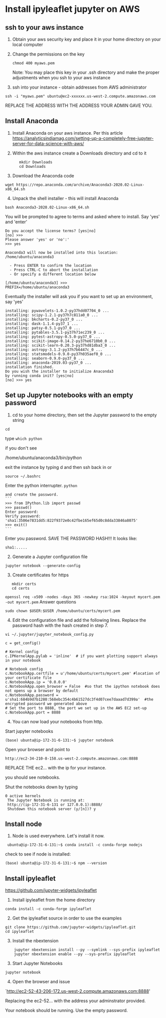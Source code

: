 # Install ipyleaflet jupyter  on AWS

## ssh to your  aws instance

1.  Obtain your aws security key and place it in your home directory on your local computer
2.  Change the permissions on the key
    
    `chmod 400 myaws.pem`
    
    Note:  You may place this key in your .ssh directory and make the proper adjustments when
    you ssh to your aws instance

3.  ssh into your instance - obtain addresses from AWS administrator

`ssh -i "myaws.pem" ubuntu@ec2-xxxxxx.us-west-2.compute.amazonaws.com`

REPLACE THE ADDRESS WITH THE ADDRESS YOUR ADMIN GAVE YOU.

## Install Anaconda
1.  Install Anaconda on your aws instance.
    Per this article
    https://analyticsindiamag.com/setting-up-a-completely-free-jupyter-server-for-data-science-with-aws/

2.  Within the aws instance create a Downloads directory and cd to it

     ```
        mkdir Downloads
        cd Downloads
    ```
     
3.  Download the Anaconda code

`wget https://repo.anaconda.com/archive/Anaconda3-2020.02-Linux-x86_64.sh`

4.  Unpack the shell installer - this will install Anaconda


`bash Anaconda3-2020.02-Linux-x86_64.sh`   

You will be prompted to agree to terms and asked where to install.  Say 'yes' and 'enter'


```
Do you accept the license terms? [yes|no]
[no] >>> 
Please answer 'yes' or 'no':'
>>> yes

Anaconda3 will now be installed into this location:
/home/ubuntu/anaconda3

  - Press ENTER to confirm the location
  - Press CTRL-C to abort the installation
  - Or specify a different location below

[/home/ubuntu/anaconda3] >>> 
PREFIX=/home/ubuntu/anaconda3

```

Eventually the installer will ask you if you want to set up an environment,  say 'yes'

```$xslt
installing: pywavelets-1.0.2-py37hdd07704_0 ...
installing: scipy-1.2.1-py37h7c811a0_0 ...
installing: bkcharts-0.2-py37_0 ...
installing: dask-1.1.4-py37_1 ...
installing: patsy-0.5.1-py37_0 ...
installing: pytables-3.5.1-py37h71ec239_0 ...
installing: pytest-astropy-0.5.0-py37_0 ...
installing: scikit-image-0.14.2-py37he6710b0_0 ...
installing: scikit-learn-0.20.3-py37hd81dba3_0 ...
installing: astropy-3.1.2-py37h7b6447c_0 ...
installing: statsmodels-0.9.0-py37h035aef0_0 ...
installing: seaborn-0.9.0-py37_0 ...
installing: anaconda-2019.03-py37_0 ...
installation finished.
Do you wish the installer to initialize Anaconda3
by running conda init? [yes|no]
[no] >>> yes
```



## Set up Jupyter notebooks with an empty password

1.    cd to your home directory, then set the Jupyter password to the empty string

   `cd`
   
   type `which python`
   
   if you don't see 
   
   /home/ubuntu/anaconda3/bin/python
   
   exit the instance by typing <cntl>d and then ssh back in  or 
   
   `source ~/.bashrc`
      
  
   Enter the python interrupter.
   `python`
    
    and create the password.
    ```
    >>> from IPython.lib import passwd
    >>> passwd()
    Enter password: 
    Verify password: 
    'sha1:3506e7831dd5:822f9372e0c42fbe165ef65d0c8dda33846a8075'
    >>> exit()
    ```
    
   
  
Enter you password. 
SAVE THE PASSWORD HASH!!!  It looks like:

`sha1:.....`

2.  Generate a Jupyter configuration file

`jupyter notebook --generate-config`

3. Create certificates for https
```aidl
   mkdir certs   
   cd certs
```   
`openssl req -x509 -nodes -days 365 -newkey rsa:1024 -keyout mycert.pem -out mycert.pem`
   Answer questions
   
 `sudo chown $USER:$USER /home/ubuntu/certs/mycert.pem`  

4.  Edit the configuration file and add the following lines.  Replace the password hash with
the hash created in step 7.

`vi ~/.jupyter/jupyter_notebook_config.py`

```
c = get_config()

# Kernel config
c.IPKernelApp.pylab = 'inline'  # if you want plotting support always in your notebook

# Notebook config
c.NotebookApp.certfile = u'/home/ubuntu/certs/mycert.pem' #location of your certificate file
c.NotebookApp.ip = '0.0.0.0'
c.NotebookApp.open_browser = False  #so that the ipython notebook does not opens up a browser by default
c.NotebookApp.password = u'sha1:684b9d7b1280:568ebc354c4b61527dc3f4d07cee7daaad7d399a'  #the encrypted password we generated above
# Set the port to 8888, the port we set up in the AWS EC2 set-up
c.NotebookApp.port = 8888
```

 
4. You can now load your notebooks from http.

Start jupyter notebooks

`(base) ubuntu@ip-172-31-6-131:~$ jupyter notebook`

Open your browser and point to 

`http://ec2-34-210-8-158.us-west-2.compute.amazonaws.com:8888`

REPLACE THE ec2... with the ip for your instance.

you should see notebooks.

Shut the notebooks down by typing <cntl c>

```
0 active kernels
 The Jupyter Notebook is running at:
 http://(ip-172-31-6-131 or 127.0.0.1):8888/
 Shutdown this notebook server (y/[n])? y
```


## Install node

1.  Node is used everywhere.  Let's install it now.

` ubuntu@ip-172-31-6-131:~$ conda install -c conda-forge nodejs`

check to see if node is installed:

`(base) ubuntu@ip-172-31-6-131:~$ npm --version `

## Install ipyleaflet

https://github.com/jupyter-widgets/ipyleaflet

1.  Install ipyleaflet from the home directory

`conda install -c conda-forge ipyleaflet`

2.  Get the ipyleaflet source in order to use the examples

```$xslt
git clone https://github.com/jupyter-widgets/ipyleaflet.git
cd ipyleaflet
```

3.  Install the nbextension

```$xslt
    jupyter nbextension install --py --symlink --sys-prefix ipyleaflet
    jupyter nbextension enable --py --sys-prefix ipyleaflet
```

3.  Start Jupyter Notebooks

```$xslt
jupyter notebook
```  

4. Open the browser and issue

`http://ec2-52-43-206-172.us-west-2.compute.amazonaws.com:8888'

Replacing the ec2-52... with the address your adminstrator provided.


Your notebook should be running.  Use the empty password.
